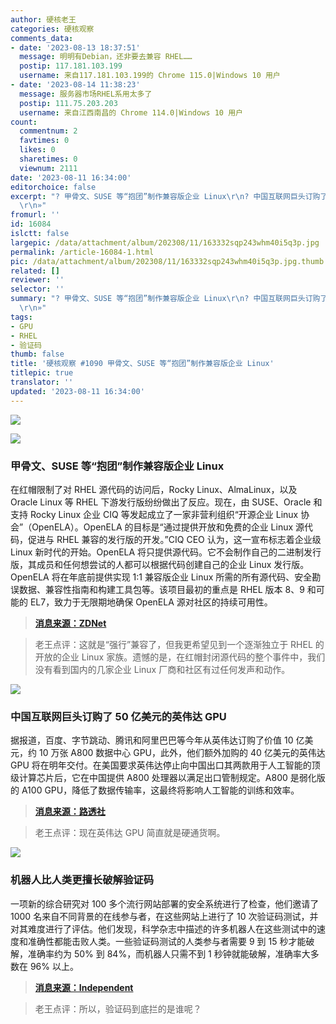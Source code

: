 ```yaml
---
author: 硬核老王
categories: 硬核观察
comments_data:
- date: '2023-08-13 18:37:51'
  message: 明明有Debian，还非要去兼容 RHEL……
  postip: 117.181.103.199
  username: 来自117.181.103.199的 Chrome 115.0|Windows 10 用户
- date: '2023-08-14 11:38:23'
  message: 服务器市场RHEL系用太多了
  postip: 111.75.203.203
  username: 来自江西南昌的 Chrome 114.0|Windows 10 用户
count:
  commentnum: 2
  favtimes: 0
  likes: 0
  sharetimes: 0
  viewnum: 2111
date: '2023-08-11 16:34:00'
editorchoice: false
excerpt: "? 甲骨文、SUSE 等“抱团”制作兼容版企业 Linux\r\n? 中国互联网巨头订购了 50 亿美元的英伟达 GPU\r\n? 机器人比人类更擅长破解验证码\r\n»
  \r\n»"
fromurl: ''
id: 16084
islctt: false
largepic: /data/attachment/album/202308/11/163332sqp243whm40i5q3p.jpg
permalink: /article-16084-1.html
pic: /data/attachment/album/202308/11/163332sqp243whm40i5q3p.jpg.thumb.jpg
related: []
reviewer: ''
selector: ''
summary: "? 甲骨文、SUSE 等“抱团”制作兼容版企业 Linux\r\n? 中国互联网巨头订购了 50 亿美元的英伟达 GPU\r\n? 机器人比人类更擅长破解验证码\r\n»
  \r\n»"
tags:
- GPU
- RHEL
- 验证码
thumb: false
title: '硬核观察 #1090 甲骨文、SUSE 等“抱团”制作兼容版企业 Linux'
titlepic: true
translator: ''
updated: '2023-08-11 16:34:00'
---
```


![](/data/attachment/album/202308/11/163332sqp243whm40i5q3p.jpg)


![](/data/attachment/album/202308/11/163343njuymdyyqlflufff.jpg)


### 甲骨文、SUSE 等“抱团”制作兼容版企业 Linux


在红帽限制了对 RHEL 源代码的访问后，Rocky Linux、AlmaLinux，以及 Oracle Linux 等 RHEL 下游发行版纷纷做出了反应。现在，由 SUSE、Oracle 和支持 Rocky Linux 企业 CIQ 等发起成立了一家非营利组织“开源企业 Linux 协会”（OpenELA）。OpenELA 的目标是“通过提供开放和免费的企业 Linux 源代码，促进与 RHEL 兼容的发行版的开发。”CIQ CEO 认为，这一宣布标志着企业级 Linux 新时代的开始。OpenELA 将只提供源代码。它不会制作自己的二进制发行版，其成员和任何想尝试的人都可以根据代码创建自己的企业 Linux 发行版。OpenELA 将在年底前提供实现 1:1 兼容版企业 Linux 所需的所有源代码、安全勘误数据、兼容性指南和构建工具包等。该项目最初的重点是 RHEL 版本 8、9 和可能的 EL7，致力于无限期地确保 OpenELA 源对社区的持续可用性。



> 
> **[消息来源：ZDNet](https://www.zdnet.com/article/oracle-suse-and-ciq-go-after-red-hat-with-the-open-enterprise-linux-association/)**
> 
> 
> 



> 
> 老王点评：这就是“强行”兼容了，但我更希望见到一个逐渐独立于 RHEL 的开放的企业 Linux 家族。遗憾的是，在红帽封闭源代码的整个事件中，我们没有看到国内的几家企业 Linux 厂商和社区有过任何发声和动作。
> 
> 
> 


![](/data/attachment/album/202308/11/163356xwp7mdpjswqpjcb7.jpg)


### 中国互联网巨头订购了 50 亿美元的英伟达 GPU


据报道，百度、字节跳动、腾讯和阿里巴巴等今年从英伟达订购了价值 10 亿美元，约 10 万张 A800 数据中心 GPU，此外，他们额外加购的 40 亿美元的英伟达 GPU 将在明年交付。在美国要求英伟达停止向中国出口其两款用于人工智能的顶级计算芯片后，它在中国提供 A800 处理器以满足出口管制规定。A800 是弱化版的 A100 GPU，降低了数据传输率，这最终将影响人工智能的训练和效率。



> 
> **[消息来源：路透社](https://www.reuters.com/technology/chinas-internet-giants-order-5-bln-nvidia-chips-power-ai-ambitions-ft-2023-08-09/)**
> 
> 
> 



> 
> 老王点评：现在英伟达 GPU 简直就是硬通货啊。
> 
> 
> 


![](/data/attachment/album/202308/11/163411kqucccd6phpqzs9p.jpg)


### 机器人比人类更擅长破解验证码


一项新的综合研究对 100 多个流行网站部署的安全系统进行了检查，他们邀请了 1000 名来自不同背景的在线参与者，在这些网站上进行了 10 次验证码测试，并对其难度进行了评估。他们发现，科学杂志中描述的许多机器人在这些测试中的速度和准确性都能击败人类。一些验证码测试的人类参与者需要 9 到 15 秒才能破解，准确率约为 50% 到 84%，而机器人只需不到 1 秒钟就能破解，准确率大多数在 96% 以上。



> 
> **[消息来源：Independent](https://www.independent.co.uk/tech/captcha-test-bots-better-humans-b2389998.html)**
> 
> 
> 



> 
> 老王点评：所以，验证码到底拦的是谁呢？
> 
> 
>
